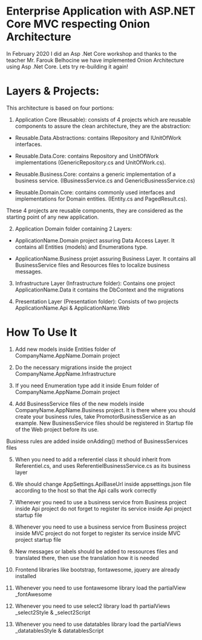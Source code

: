# Enterprise Application with ASP.NET Core MVC respecting Onion Architecture
In February 2020 I did an Asp .Net Core workshop and thanks to the teacher Mr. Farouk Belhocine we have implemented Onion Architecture using Asp .Net Core. Lets try re-building it again!




# Layers & Projects:

This architecture is based on four portions:

1. Application Core (Reusable): consists of 4 projects which are reusable components to assure the clean architecture, they are the abstraction:

- Reusable.Data.Abstractions: contains IRepository and IUnitOfWork interfaces.

- Reusable.Data.Core: contains Repository and UnitOfWork implementations (GenericRepository.cs and UnitOfWork.cs).

- Reusable.Business.Core: contains a generic implementation of a business service. (IBusinessService.cs and GenericBusinessService.cs)

- Reusable.Domain.Core: contains commonly used interfaces and implementations for Domain entities. (IEntity.cs and PagedResult.cs).


These 4 projects are reusable components, they are considered as the starting point of any new application.


2. Application Domain folder containing 2 Layers: 

-	ApplicationName.Domain project assuring Data Access Layer. It contains all Entities (models) and Enumerations type.

-	ApplicationName.Business projet assuring Business Layer. It contains all BusinessService files and Resources files to localize business messages.

3. Infrastructure Layer (Infrastructure folder): 
Contains one project ApplicationName.Data it contains the DbContext and the migrations

4. Presentation Layer (Presentation folder): 
Consists of two projects  ApplicationName.Api & ApplicationName.Web


# How To Use It
1. Add new models inside Entities folder of CompanyName.AppName.Domain project

2. Do the necessary migrations inside the project CompanyName.AppName.Infrastructure

3. If you need Enumeration type add it inside Enum folder of CompanyName.AppName.Domain project

4. Add BusinessService files of the new models inside CompanyName.AppName.Business project. It is there where you should create your business rules,
take PromotorBusinessService as an example. New BusinessService files should be registered in Startup file of the Web project before its use.

 Business rules are added inside onAdding() method of BusinessServices files

5. When you need to add a referentiel class it should inherit from Referentiel.cs, and uses ReferentielBusinessService.cs as its business layer

6. We should change AppSettings.ApiBaseUrl inside appsettings.json file according to the host so that the Api calls work correctly

7. Whenever you need to use a business service from Business project inside Api project do not forget to register its service inside Api project startup file

8. Whenever you need to use a business service from Business project inside MVC project do not forget to register its service inside MVC project startup file

9. New messages or labels should be added to ressources files and translated there, then use the translation how it is needed

10. Frontend libraries like bootstrap, fontawesome, jquery are already installed

11. Whenever you need to use fontawesome library load the partialView _fontAwesome

12. Whenever you need to use select2 library load th partialViews _select2Style & _select2Script

13. Whenever you need to use datatables library load the partialViews _datatablesStyle & datatablesScript




